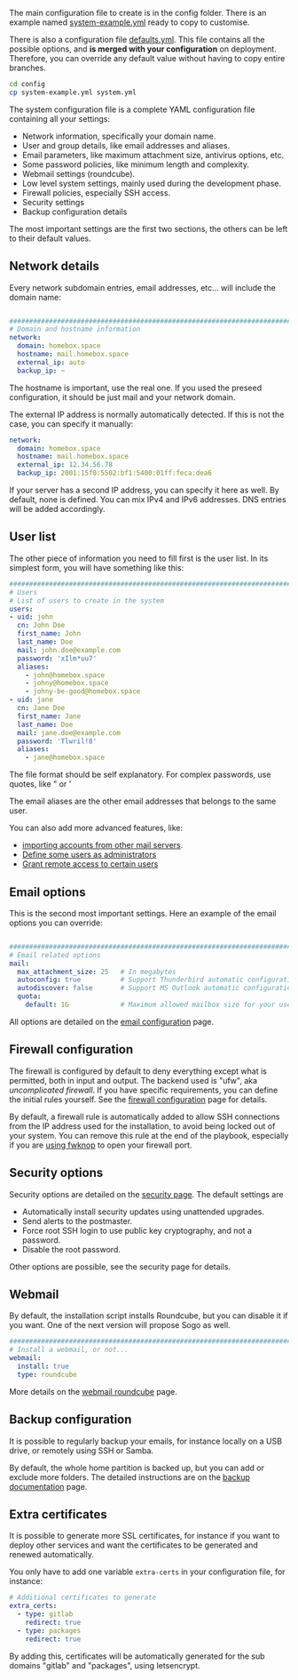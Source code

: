 
The main configuration file to create is in the config folder. There is an example
named [system-example.yml](config/system-example.yml) ready to copy to customise.

There is also a configuration file [defaults.yml](config/defaults.yml).
This file contains all the possible options, and **is merged with your
configuration** on deployment. Therefore, you can override any default
value without having to copy entire branches.

```sh
cd config
cp system-example.yml system.yml
```

The system configuration file is a complete YAML configuration file containing all your settings:

- Network information, specifically your domain name.
- User and group details, like email addresses and aliases.
- Email parameters, like maximum attachment size, antivirus options, etc.
- Some password policies, like minimum length and complexity.
- Webmail settings (roundcube).
- Low level system settings, mainly used during the development phase.
- Firewall policies, especially SSH access.
- Security settings
- Backup configuration details

The most important settings are the first two sections, the others can be left to their default values.

## Network details

Every network subdomain entries, email addresses, etc... will include the domain name:

```yaml

###############################################################################
# Domain and hostname information
network:
  domain: homebox.space
  hostname: mail.homebox.space
  external_ip: auto
  backup_ip: ~
```

The hostname is important, use the real one. If you used the preseed configuration,
it should be just mail and your network domain.

The external IP address is normally automatically detected. If this is not the case, you can specify it manually:

```yaml
network:
  domain: homebox.space
  hostname: mail.homebox.space
  external_ip: 12.34.56.78
  backup_ip: 2001:15f0:5502:bf1:5400:01ff:feca:dea6
```

If your server has a second IP address, you can specify it here as well. By default, none is defined. You can mix IPv4
and IPv6 addresses. DNS entries will be added accordingly.

## User list

The other piece of information you need to fill first is the user list. In its simplest form, you will have something
like this:

```yaml
###############################################################################
# Users
# List of users to create in the system
users:
- uid: john
  cn: John Doe
  first_name: John
  last_name: Doe
  mail: john.doe@example.com
  password: 'xIlm*uu7'
  aliases:
    - john@homebox.space
    - johny@homebox.space
    - johny-be-good@homebox.space
- uid: jane
  cn: Jane Doe
  first_name: Jane
  last_name: Doe
  mail: jane.doe@example.com
  password: 'Tlwril!8'
  aliases:
    - jane@homebox.space
```

The file format should be self explanatory. For complex passwords, use quotes, like " or '

The email aliases are the other email addresses that belongs to the same user.

You can also add more advanced features, like:

- [importing accounts from other mail servers](external-accounts.md).
- [Define some users as administrators](security-configuration.md#defining-administrators)
- [Grant remote access to certain users](security-configuration.md#grant-some-users-remote-access)

## Email options

This is the second most important settings. Here an example of the email options you can override:

```yaml

###############################################################################
# Email related options
mail:
  max_attachment_size: 25   # In megabytes
  autoconfig: true          # Support Thunderbird automatic configuration
  autodiscover: false       # Support MS Outlook automatic configuration (uses https)
  quota:
    default: 1G             # Maximum allowed mailbox size for your users.
```

All options are detailed on the [email configuration](email-configuration.md) page.

## Firewall configuration

The firewall is configured by default to deny everything except what is permitted, both in input and output. The backend
used is "ufw", aka _uncomplicated firewall_. If you have specific requirements, you can define the initial rules
yourself. See the [firewall configuration](firewall-configuration) page for details.

By default, a firewall rule is automatically added to allow SSH connections from the IP address used for the
installation, to avoid being locked out of your system. You can remove this rule at the end of the playbook, especially
if you are [using fwknop](http://localhost:8000/spa-fwknop/) to open your firewall port.

## Security options

Security options are detailed on the [security page](security-configuration.md).
The default settings are

- Automatically install security updates using unattended upgrades.
- Send alerts to the postmaster.
- Force root SSH login to use public key cryptography, and not a password.
- Disable the root password.

Other options are possible, see the security page for details.

## Webmail

By default, the installation script installs Roundcube, but you can disable it if you want.
One of the next version will propose Sogo as well.

```yaml
###############################################################################
# Install a webmail, or not...
webmail:
  install: true
  type: roundcube
```

More details on the [webmail roundcube](webmail-roundcube.md) page.

## Backup configuration

It is possible to regularly backup your emails, for instance locally on a USB drive, or remotely using SSH or Samba.

By default, the whole home partition is backed up, but you can add or exclude more folders. The detailed instructions
are on the [backup documentation](backup.md) page.

## Extra certificates

It is possible to generate more SSL certificates, for instance if you want to deploy other services and want
the certificates to be generated and renewed automatically.

You only have to add one variable `extra-certs` in your configuration file, for instance:

```yaml
# Additional certificates to generate
extra_certs:
  - type: gitlab
    redirect: true
  - type: packages
    redirect: true
```

By adding this, certificates will be automatically generated for the sub domains "gitlab" and "packages", using
letsencrypt.
